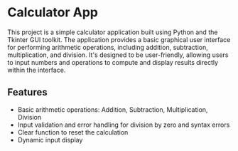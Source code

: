 # Calculator App
This project is a simple calculator application built using Python and the Tkinter GUI toolkit. The application provides a basic graphical user interface for performing arithmetic operations, including addition, subtraction, multiplication, and division. It's designed to be user-friendly, allowing users to input numbers and operations to compute and display results directly within the interface.

## Features

* Basic arithmetic operations: Addition, Subtraction, Multiplication, Division
* Input validation and error handling for division by zero and syntax errors
* Clear function to reset the calculation
* Dynamic input display
